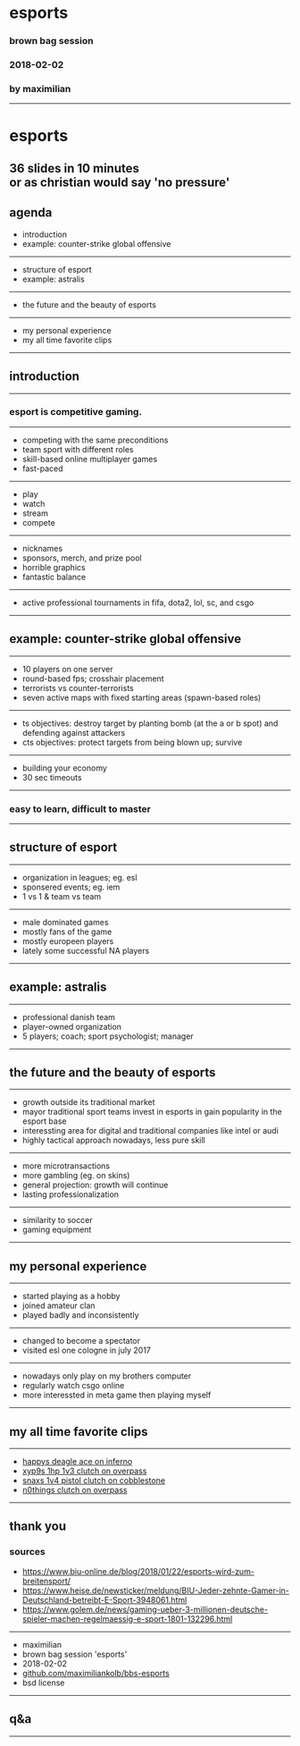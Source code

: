 # esports
###  brown bag session
### 2018-02-02
### by maximilian
---
# esports
36 slides in 10 minutes  
or as christian would say 'no pressure'
---
## agenda
* introduction
* example: counter-strike global offensive
---
* structure of esport
* example: astralis
---
* the future and the beauty of esports
---
* my personal experience
* my all time favorite clips
---
## introduction
---
### esport is competitive gaming.
---
* competing with the same preconditions
* team sport with different roles
* skill-based online multiplayer games
* fast-paced
---
* play
* watch
* stream
* compete
---
* nicknames
* sponsors, merch, and prize pool
* horrible graphics
* fantastic balance
---
* active professional tournaments in fifa, dota2, lol, sc, and csgo
---
## example: counter-strike global offensive
---
* 10 players on one server
* round-based fps; crosshair placement
* terrorists vs counter-terrorists
* seven active maps with fixed starting areas (spawn-based roles)
---
* ts objectives: destroy target by planting bomb (at the a or b spot) and defending against attackers
* cts objectives: protect targets from being blown up; survive
---
* building your economy
* 30 sec timeouts
---
### easy to learn, difficult to master
---
## structure of esport
---
* organization in leagues; eg. esl
* sponsered events; eg. iem
* 1 vs 1 & team vs team
---
* male dominated games
* mostly fans of the game
* mostly europeen players
* lately some successful NA players
---
## example: astralis
---
* professional danish team
* player-owned organization
* 5 players; coach; sport psychologist; manager
---
## the future and the beauty of esports
---
* growth outside its traditional market
* mayor traditional sport teams invest in esports in gain popularity in the esport base
* interessting area for digital and traditional companies like intel or audi
* highly tactical approach nowadays, less pure skill
---
* more microtransactions
* more gambling (eg. on skins)
* general projection: growth will continue
* lasting professionalization
---
* similarity to soccer
* gaming equipment
---
## my personal experience
---
* started playing as a hobby
* joined amateur clan
* played badly and inconsistently
---
* changed to become a spectator
* visited esl one cologne in july 2017
---
* nowadays only play on my brothers computer
* regularly watch csgo online
* more interessted in meta game then playing myself
---
## my all time favorite clips
---
* [happys deagle ace on inferno](https://www.youtube.com/watch?v=dg6TQy6pGfs)
* [xyp9s 1hp 1v3 clutch on overpass](https://www.youtube.com/watch?v=W3-NDAmryUc)
* [snaxs 1v4 pistol clutch on cobblestone](https://www.youtube.com/watch?v=p90AdQBTub4)
* [n0things clutch on overpass](https://www.youtube.com/watch?v=sm-r2VVVc38)
---
thank you
---
### sources
* https://www.biu-online.de/blog/2018/01/22/esports-wird-zum-breitensport/
* https://www.heise.de/newsticker/meldung/BIU-Jeder-zehnte-Gamer-in-Deutschland-betreibt-E-Sport-3948061.html
* https://www.golem.de/news/gaming-ueber-3-millionen-deutsche-spieler-machen-regelmaessig-e-sport-1801-132296.html 
---
* maximilian
* brown bag session 'esports'
* 2018-02-02
* [github.com/maximiliankolb/bbs-esports](https://github.com/maximiliankolb/bbs-esports)
* bsd license
---
## q&a
---
